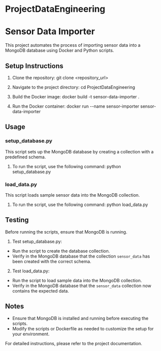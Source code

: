 # ProjectDataEngineering
# Sensor Data Importer

This project automates the process of importing sensor data into a MongoDB database using Docker and Python scripts.

## Setup Instructions

1. Clone the repository:
git clone <repository_url>

2. Navigate to the project directory:
cd ProjectDataEngineering

3. Build the Docker image:
docker build -t sensor-data-importer .

4. Run the Docker container:
docker run --name sensor-importer sensor-data-importer

## Usage

### setup_database.py

This script sets up the MongoDB database by creating a collection with a predefined schema.

1. To run the script, use the following command:
python setup_database.py

### load_data.py

This script loads sample sensor data into the MongoDB collection.

1. To run the script, use the following command:
python load_data.py

## Testing

Before running the scripts, ensure that MongoDB is running.

1. Test setup_database.py:
- Run the script to create the database collection.
- Verify in the MongoDB database that the collection `sensor_data` has been created with the correct schema.

2. Test load_data.py:
- Run the script to load sample data into the MongoDB collection.
- Verify in the MongoDB database that the `sensor_data` collection now contains the expected data.

## Notes

- Ensure that MongoDB is installed and running before executing the scripts.
- Modify the scripts or Dockerfile as needed to customize the setup for your environment.

For detailed instructions, please refer to the project documentation.

